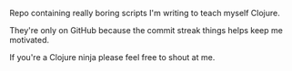 Repo containing really boring scripts I'm writing to teach myself Clojure.

They're only on GitHub because the commit streak things helps keep me motivated.

If you're a Clojure ninja please feel free to shout at me.
